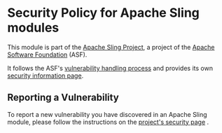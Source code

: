 # Security Policy for Apache Sling modules

This module is part of the [Apache Sling Project](https://sling.apache.org), a
project of the [Apache Software Foundation](https://apache.org) (ASF).

It follows the ASF's [vulnerability handling process](https://apache.org/security/#vulnerability-handling) and
provides its own [security information page](http://sling.apache.org/project-information/security.html).

## Reporting a Vulnerability

To report a new vulnerability you have discovered in an Apache Sling module,
please follow the instructions on the
[project's security page](http://sling.apache.org/project-information/security.html) .